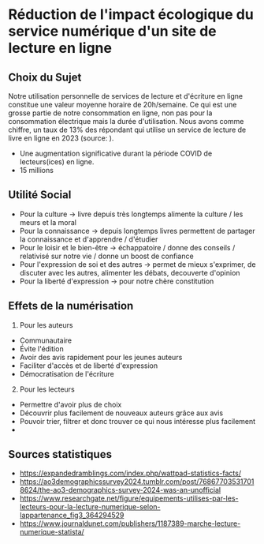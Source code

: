 # Réduction de l'impact écologique du service numérique d'un site de lecture en ligne

## Choix du Sujet
Notre utilisation personnelle de services de lecture et d'écriture en ligne constitue une valeur moyenne horaire de 20h/semaine. Ce qui est une grosse partie de notre consommation en ligne, non pas pour la consommation électrique mais la durée d'utilisation. Nous avons comme chiffre, un taux de 13% des répondant qui utilise un service de lecture de livre en ligne en 2023 (source: ).
- Une augmentation significative durant la période COVID de lecteurs(ices) en ligne.
- 15 millions 


## Utilité Social
- Pour la culture -> livre depuis très longtemps alimente la culture / les meurs et la moral
- Pour la connaissance -> depuis longtemps livres permettent de partager la connaissance et d'apprendre / d'étudier
- Pour le loisir et le bien-être -> échappatoire / donne des conseils / relativisé  sur notre vie / donne un boost de confiance
- Pour l'expression de soi et des autres -> permet de mieux s'exprimer, de discuter avec les autres, alimenter les débats, decouverte d'opinion
- Pour la liberté d'expression -> pour notre chère constitution

## Effets de la numérisation
1. Pour les auteurs
- Communautaire
- Évite l'édition
- Avoir des avis rapidement pour les jeunes auteurs
- Faciliter d'accès et de liberté d'expression
- Démocratisation de l'écriture
2. Pour les lecteurs
- Permettre d'avoir plus de choix
- Découvrir plus facilement de nouveaux auteurs grâce aux avis
- Pouvoir trier, filtrer et donc trouver ce qui nous intéresse plus facilement
- 

## Sources statistiques
- https://expandedramblings.com/index.php/wattpad-statistics-facts/
- https://ao3demographicssurvey2024.tumblr.com/post/768677035317018624/the-ao3-demographics-survey-2024-was-an-unofficial
- https://www.researchgate.net/figure/equipements-utilises-par-les-lecteurs-pour-la-lecture-numerique-selon-lappartenance_fig3_364294529
- https://www.journaldunet.com/publishers/1187389-marche-lecture-numerique-statista/
